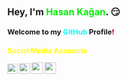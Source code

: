 ## Hey, I'm <font color="LİGREEN">Hasan Kağan</font>. :smirk:

### Welcome to my <font color="CYAN">GitHub</font> Profile<font color="brightred">!</font> 

### <font color="YELLOW"> Social Media Accounts </font>

[<img width="23" src="https://upload.wikimedia.org/wikipedia/commons/thumb/9/96/Instagram.svg/1200px-Instagram.svg.png" />][İnstagram]
[<img width="24" src="https://upload.wikimedia.org/wikipedia/sco/thumb/9/9f/Twitter_bird_logo_2012.svg/1200px-Twitter_bird_logo_2012.svg.png" />][Twitter]
[<img width="26" src="https://seeklogo.com/images/D/discord-color-logo-E5E6DFEF80-seeklogo.com.png" />][Discord]
[<img width="26" src="https://upload.wikimedia.org/wikipedia/commons/thumb/0/09/YouTube_full-color_icon_%282017%29.svg/800px-YouTube_full-color_icon_%282017%29.svg.png" />][YouTube]


[YouTube]: https://youtube.com/c/Varcte
[İnstagram]: https://instagram.com/hasankagannn
[Twitter]: https://twitter.com/hasankagans
[Discord]: https://discord.com/users/741723331232923790
